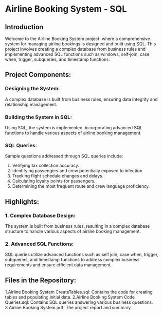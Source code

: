 # Airline Booking System - SQL

## Introduction

Welcome to the Airline Booking System project, where a comprehensive system for managing airline bookings is designed and built using SQL. This project involves creating a complex database from business rules and implementing advanced SQL functions such as windows, self-join, case when, trigger, subqueries, and timestamp functions.

## Project Components:

### Designing the System:

A complex database is built from business rules, ensuring data integrity and relationship management.

### Building the System in SQL:

Using SQL, the system is implemented, incorporating advanced SQL functions to handle various aspects of airline booking management.

### SQL Queries:

Sample questions addressed through SQL queries include:

1. Verifying tax collection accuracy.
2. Identifying passengers and crew potentially exposed to infection.
3. Tracking flight schedule changes and delays.
4. Calculating loyalty points for passengers.
5. Determining the most frequent route and crew language proficiency.

## Highlights:

### 1. Complex Database Design:

The system is built from business rules, resulting in a complex database structure to handle various aspects of airline booking management.

### 2. Advanced SQL Functions:

SQL queries utilize advanced functions such as self join, case when, trigger, subqueries, and timestamp functions to address complex business requirements and ensure efficient data management.

## Files in the Repository:

1.Airline Booking System CreateTables.sql: Contains the code for creating tables and populating initial data.
2.Airline Booking System Code Queries.sql: Contains SQL queries answering various business questions.
3.Airline Booking System.pdf: The project report and summary.
